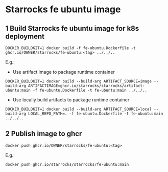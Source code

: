 # Starrocks fe ubuntu image

## 1 Build Starrocks fe ubuntu image for k8s deployment
```
DOCKER_BUILDKIT=1 docker build -f fe-ubuntu.Dockerfile -t ghcr.io/OWNER/starrocks/fe-ubuntu:<tag> ../../..
```
E.g.:
- Use artifact image to package runtime container
```shell
DOCKER_BUILDKIT=1 docker build --build-arg ARTIFACT_SOURCE=image --build-arg ARTIFACTIMAGE=ghcr.io/starrocks/starrocks/artifact-ubuntu:main -f fe-ubuntu.Dockerfile -t fe-ubuntu:main ../../..
```

- Use locally build artifacts to package runtime container
```shell
DOCKER_BUILDKIT=1 docker build --build-arg ARTIFACT_SOURCE=local --build-arg LOCAL_REPO_PATH=. -f fe-ubuntu.Dockerfile -t fe-ubuntu:main ../../..
```

## 2 Publish image to ghcr
```
docker push ghcr.io/OWNER/starrocks/fe-ubuntu:<tag>
```
E.g.:
```shell
docker push ghcr.io/starrocks/starrocks/fe-ubuntu:main
```
